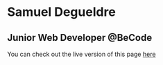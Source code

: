 # Samuel Degueldre
## Junior Web Developer @BeCode

You can check out the live version of this page [here](https://sdegueldre.github.io)
